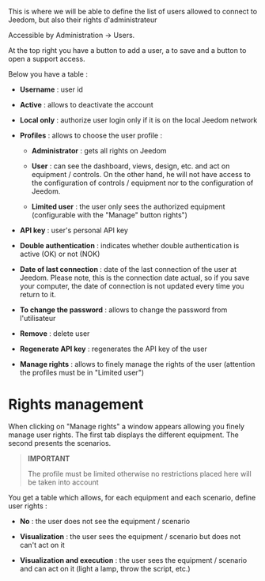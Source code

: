 This is where we will be able to define the list of users
allowed to connect to Jeedom, but also their rights
d'administrateur

Accessible by Administration → Users.

At the top right you have a button to add a user, a
to save and a button to open a support access.

Below you have a table :

-   **Username** : user id

-   **Active** : allows to deactivate the account

-   **Local only** : authorize user login
    only if it is on the local Jeedom network

-   **Profiles** : allows to choose the user profile :

    -   **Administrator** : gets all rights on Jeedom

    -   **User** : can see the dashboard, views,
        design, etc. and act on equipment / controls. On the other hand,
        he will not have access to the configuration of controls / equipment
        nor to the configuration of Jeedom.

    -   **Limited user** : the user only sees the
        authorized equipment (configurable with the &quot;Manage&quot; button
        rights")

-   **API key** : user&#39;s personal API key

-   **Double authentication** : indicates whether double authentication
    is active (OK) or not (NOK)

-   **Date of last connection** : date of the last connection of
    the user at Jeedom. Please note, this is the connection date
    actual, so if you save your computer, the date of
    connection is not updated every time you return to it.

-   **To change the password** : allows to change the password from
    l'utilisateur

-   **Remove** : delete user

-   **Regenerate API key** : regenerates the API key of the user

-   **Manage rights** : allows to finely manage the rights of
    the user (attention the profiles must be in
    "Limited user")

Rights management 
==================

When clicking on &quot;Manage rights&quot; a window appears allowing you
finely manage user rights. The first tab displays
the different equipment. The second presents the scenarios.

> **IMPORTANT**
>
> The profile must be limited otherwise no restrictions placed here
> will be taken into account

You get a table which allows, for each equipment and each
scenario, define user rights :

-   **No** : the user does not see the equipment / scenario

-   **Visualization** : the user sees the equipment / scenario but does not
    can&#39;t act on it

-   **Visualization and execution** : the user sees
    the equipment / scenario and can act on it (light a lamp, throw
    the script, etc.)


